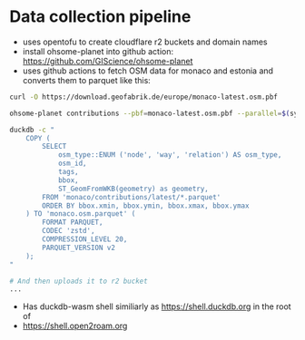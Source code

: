 # Data collection pipeline
* uses opentofu to create cloudflare r2 buckets and domain names
* install ohsome-planet into github action: https://github.com/GIScience/ohsome-planet
* uses github actions to fetch OSM data for monaco and estonia and converts them to parquet like this:
```sh
curl -O https://download.geofabrik.de/europe/monaco-latest.osm.pbf

ohsome-planet contributions --pbf=monaco-latest.osm.pbf --parallel=$(sysctl -n hw.ncpu) --output monaco

duckdb -c "
    COPY (
        SELECT 
            osm_type::ENUM ('node', 'way', 'relation') AS osm_type,
            osm_id,
            tags,
            bbox,
            ST_GeomFromWKB(geometry) as geometry,
        FROM 'monaco/contributions/latest/*.parquet'
        ORDER BY bbox.xmin, bbox.ymin, bbox.xmax, bbox.ymax
    ) TO 'monaco.osm.parquet' (
        FORMAT PARQUET,
        CODEC 'zstd',
        COMPRESSION_LEVEL 20,
        PARQUET_VERSION v2
    );
"

# And then uploads it to r2 bucket
...
```
* Has duckdb-wasm shell similiarly as https://shell.duckdb.org in the root of
* https://shell.open2roam.org